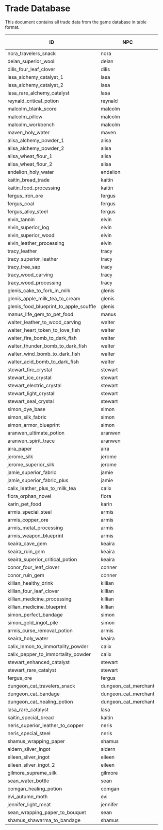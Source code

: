 # Trade Database

This document contains all trade data from the game database in table format.

| ID | NPC | Give Item | Give Quantity | Receive Item | Receive Quantity | Type | Scope | Max Exchanges | Enabled |
|----|-----|-----------|---------------|--------------|------------------|------|-------|---------------|---------|
| nora_travelers_snack | nora | malcolms_pillow | 1 | travelers_snack | 1 | daily | character | 3 | true |
| deian_superior_wool | deian | pet_food | 1 | superior_wool | 4 | daily | character | 10 | true |
| dilis_four_leaf_clover | dilis | growing_mushroom | 3 | four_leaf_clover | 1 | daily | character | 1 | true |
| lasa_alchemy_catalyst_1 | lasa | apple_juice | 1 | alchemy_catalyst | 1 | daily | character | 1 | true |
| lasa_alchemy_catalyst_2 | lasa | alchemy_powder | 3 | alchemy_catalyst | 1 | none | character | 0 | true |
| lasa_rare_alchemy_catalyst | lasa | alchemy_catalyst | 15 | rare_alchemy_catalyst | 1 | none | character | 0 | true |
| reynald_critical_potion | reynald | mayonnaise_stir_fry | 2 | critical_potion | 1 | daily | character | 1 | true |
| malcolm_blank_score | malcolm | wool | 50 | blank_score | 1 | daily | character | 1 | true |
| malcolm_pillow | malcolm | spider_web | 5 | malcolms_pillow | 1 | daily | character | 1 | true |
| malcolm_workbench | malcolm | campfire_kit | 1 | workbench_blueprint | 1 | daily | character | 1 | true |
| maven_holy_water | maven | kaitin_bread | 1 | holy_water | 1 | account | character | 1 | true |
| alisa_alchemy_powder_1 | alisa | egg | 10 | alchemy_powder | 1 | daily | character | 1 | true |
| alisa_alchemy_powder_2 | alisa | lavender | 1 | alchemy_powder | 1 | daily | character | 1 | true |
| alisa_wheat_flour_1 | alisa | egg | 3 | flour | 1 | daily | character | 1 | true |
| alisa_wheat_flour_2 | alisa | lavender | 1 | flour | 1 | daily | character | 1 | true |
| endelion_holy_water | endelion | kaitin_bread | 10 | holy_water | 10 | account | character | 1 | true |
| kaitin_bread_trade | kaitin | milk | 10 | kaitin_bread | 3 | daily | character | 1 | true |
| kaitin_food_processing | kaitin | wheat_flour | 10 | food_processing_blueprint | 1 | daily | character | 1 | true |
| fergus_iron_ore | fergus | equipment_parts | 1 | iron_ore | 1 | daily | character | 10 | true |
| fergus_coal | fergus | equipment_parts | 1 | coal | 3 | daily | character | 10 | true |
| fergus_alloy_steel | fergus | steel_ingot | 2 | alloy_steel_ingot | 1 | daily | character | 4 | true |
| elvin_tannin | elvin | leather | 5 | tannin_powder | 5 | daily | character | 10 | true |
| elvin_superior_log | elvin | superior_leather | 1 | superior_log | 1 | daily | character | 10 | true |
| elvin_superior_wood | elvin | stir_fried_vegetables | 1 | superior_wood | 4 | daily | character | 2 | true |
| elvin_leather_processing | elvin | superior_fabric_plus | 5 | leather_processing_blueprint | 1 | daily | character | 1 | true |
| tracy_leather | tracy | log | 1 | leather | 1 | daily | character | 10 | true |
| tracy_superior_leather | tracy | log | 10 | superior_leather | 1 | daily | character | 10 | true |
| tracy_tree_sap | tracy | superior_log | 1 | tree_sap | 4 | daily | character | 5 | true |
| tracy_wood_carving | tracy | clam_chowder | 2 | tracy_wood_carving | 1 | daily | character | 1 | true |
| tracy_wood_processing | tracy | caterpillar | 5 | wood_processing_blueprint | 1 | daily | character | 1 | true |
| glenis_cake_to_fork_in_milk | glenis | fork_in_milk | 1 | glenis_cake | 1 | daily | character | 1 | true |
| glenis_apple_milk_tea_to_cream | glenis | cream | 4 | glenis_apple_milk_tea | 1 | daily | character | 1 | true |
| glenis_food_blueprint_to_apple_souffle | glenis | apple_souffle | 1 | food_processing_blueprint | 1 | daily | character | 1 | true |
| manus_life_gem_to_pet_food | manus | pet_food | 10 | life_gem | 1 | daily | character | 2 | true |
| walter_leather_to_wood_carving | walter | tracy_wood_carving | 1 | leather_processed | 6 | daily | character | 2 | true |
| walter_heart_token_to_love_fish | walter | love_fish | 5 | heart_token | 1 | daily | character | 2 | true |
| walter_fire_bomb_to_dark_fish | walter | dark_fish | 5 | fire_bomb | 1 | daily | character | 3 | true |
| walter_thunder_bomb_to_dark_fish | walter | dark_fish | 5 | thunder_bomb | 1 | daily | character | 3 | true |
| walter_wind_bomb_to_dark_fish | walter | dark_fish | 5 | wind_bomb | 1 | daily | character | 3 | true |
| walter_acid_bomb_to_dark_fish | walter | dark_fish | 5 | acid_bomb | 1 | daily | character | 3 | true |
| stewart_fire_crystal | stewart | alchemy_powder | 1 | fire_crystal | 1 | daily | character | 5 | true |
| stewart_ice_crystal | stewart | alchemy_powder | 1 | ice_crystal | 1 | daily | character | 5 | true |
| stewart_electric_crystal | stewart | alchemy_powder | 1 | electric_crystal | 1 | daily | character | 5 | true |
| stewart_light_crystal | stewart | alchemy_powder | 1 | light_crystal | 1 | daily | character | 5 | true |
| stewart_seal_crystal | stewart | alchemy_powder | 1 | seal_crystal | 1 | daily | character | 5 | true |
| simon_dye_base | simon | superior_silk | 10 | dye_base | 1 | daily | character | 1 | true |
| simon_silk_fabric | simon | ghost_lantern | 2 | silk_fabric | 1 | daily | character | 1 | true |
| simon_armor_blueprint | simon | sanded_ferodotS | 1 | armor_blueprint | 1 | daily | character | 1 | true |
| aranwen_ultimate_potion | aranwen | potato_salad | 2 | ultimate_potion | 1 | daily | character | 1 | true |
| aranwen_spirit_trace | aranwen | class_master_medal | 1 | spirit_trace | 20 | daily | character | 20 | true |
| aira_paper | aira | orphan_novel | 1 | paper | 10 | daily | character | 1 | true |
| jerome_silk | jerome | ricotta_cheese_salad | 1 | silk | 4 | daily | character | 2 | true |
| jerome_superior_silk | jerome | cream_sauce_steak | 1 | superior_silk | 4 | daily | character | 1 | true |
| jamie_superior_fabric | jamie | apple_souffle | 1 | superior_fabric | 4 | daily | character | 2 | true |
| jamie_superior_fabric_plus | jamie | apple_cream_cake | 1 | superior_fabric_plus_processed | 4 | daily | character | 1 | true |
| calix_leather_plus_to_milk_tea | calix | glenis_apple_milk_tea | 2 | leather_plus | 10 | daily | character | 1 | true |
| flora_orphan_novel | flora | glenis_cake | 2 | orphan_novel | 1 | daily | character | 1 | true |
| karin_pet_food | karin | potato_soup | 3 | pet_food | 10 | daily | character | 1 | true |
| armis_special_steel | armis | special_steel | 2 | silver_alloy_ingot | 1 | daily | character | 1 | true |
| armis_copper_ore | armis | white_ore | 1 | copper_ore | 10 | daily | character | 1 | true |
| armis_metal_processing | armis | coal | 20 | metal_processing_blueprint | 1 | daily | character | 1 | true |
| armis_weapon_blueprint | armis | heat_resistant_bandage | 5 | weapon_blueprint | 1 | daily | character | 1 | true |
| keaira_cave_gem | keaira | superior_wood_plus | 10 | condensed_wind | 3 | daily | character | 3 | true |
| keaira_ruin_gem | keaira | superior_wood_plus | 10 | poison_sac | 3 | daily | character | 3 | true |
| keaira_superior_critical_potion | keaira | ice_fruit_juice | 2 | superior_critical_potion | 1 | daily | character | 1 | true |
| conor_four_leaf_clover | conner | health_drink | 1 | four_leaf_clover | 3 | daily | character | 3 | true |
| conor_ruin_gem | conner | chrysanthemum_ear | 5 | ruin_gem | 1 | daily | character | 3 | true |
| killian_healthy_drink | killian | clean_mushroom_spores | 5 | healthy_drink | 1 | daily | character | 5 | true |
| killian_four_leaf_clover | killian | alrio_orio | 1 | four_leaf_clover | 8 | daily | character | 1 | true |
| killian_medicine_processing | killian | poison_bag | 3 | medicine_processing_blueprint | 1 | daily | character | 1 | true |
| killian_medicine_blueprint | killian | sun_butterfly | 2 | medicine_blueprint | 1 | daily | character | 1 | true |
| simon_perfect_bandage | simon | perfect_bandage | 100 | fabric_plus_processed | 10 | daily | character | 1 | true |
| simon_gold_ingot_pile | simon | dream_reflecting_mirror_fragment | 1 | gold_ingot_pile | 1 | none | character | 0 | true |
| armis_curse_removal_potion | armis | curse_removal_potion | 1 | holy_water | 1 | daily | character | 1 | true |
| keaira_holy_water | keaira | holy_water | 10 | water_bottle | 1 | daily | character | 1 | true |
| calix_lemon_to_immortality_powder | calix | immortality_powder | 5 | lemon | 3 | daily | character | 1 | true |
| calix_pepper_to_immortality_powder | calix | immortality_powder | 5 | pepper | 2 | daily | character | 1 | true |
| stewart_enhanced_catalyst | stewart | enhanced_reignition_catalyst | 5 | raw_gold_ore | 7 | daily | character | 1 | true |
| stewart_rare_catalyst | stewart | rare_alchemy_reignition_catalyst | 50 | raw_gold_ore | 7 | daily | character | 1 | true |
| fergus_ore | fergus | ore | 100 | equipment_parts | 10 | daily | character | 1 | true |
| dungeon_cat_travelers_snack | dungeon_cat_merchant | travelers_snack | 100 | salt | 2 | daily | character | 1 | true |
| dungeon_cat_bandage | dungeon_cat_merchant | bandage | 100 | sugar | 2 | daily | character | 1 | true |
| dungeon_cat_healing_potion | dungeon_cat_merchant | healing_potion | 100 | cabbage | 2 | daily | character | 1 | true |
| lasa_rare_catalyst | lasa | apple_juice | 1 | rare_alchemy_catalyst | 1 | account | account | 1 | true |
| kaitin_special_bread | kaitin | milk | 10 | kaitin_bread | 3 | daily | character | 1 | true |
| neris_superior_leather_to_copper | neris | copper_ore | 1 | superior_leather | 1 | daily | character | 10 | true |
| neris_special_steel | neris | alloy_steel_ingot | 2 | special_steel | 1 | daily | character | 4 | true |
| shamus_wrapping_paper | shamus | water_bottle | 10 | antique_wrapping_paper | 1 | daily | character | 3 | true |
| aidern_silver_ingot | aidern | spicy_bass_soup | 1 | silver_alloy_ingot | 10 | weekly | character | 1 | true |
| eileen_silver_ingot | eileen | special_steel | 3 | silver_alloy_ingot | 1 | daily | character | 1 | true |
| eileen_silver_ingot_2 | eileen | alloy_steel_ingot | 30 | silver_alloy_ingot | 1 | daily | character | 1 | true |
| gilmore_supreme_silk | gilmore | supreme_wood | 10 | supreme_silk | 5 | daily | character | 1 | true |
| sean_water_bottle | sean | scar_flower | 10 | water_bottle | 10 | daily | character | 1 | true |
| comgan_healing_potion | comgan | soy_parsnip_cake | 1 | excellent_healing_potion | 6 | daily | character | 1 | true |
| evi_autumn_moth | evi | heartfelt_bouquet | 1 | autumn_leaf_moth | 10 | daily | character | 1 | true |
| jennifer_light_meat | jennifer | bean | 10 | light_meat | 15 | daily | character | 1 | true |
| sean_wrapping_paper_to_bouquet | sean | heartfelt_bouquet | 1 | antique_wrapping_paper | 1 | daily | character | 1 | true |
| shamus_shawarma_to_bandage | shamus | excellent_bandage | 3 | shawarma | 1 | daily | character | 3 | true |
